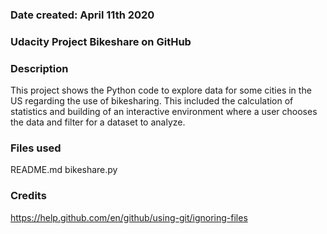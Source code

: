 ### Date created: April 11th 2020

### Udacity Project Bikeshare on GitHub

### Description
This project shows the Python code to explore data for some cities in the US regarding the use of bikesharing. This included the calculation of statistics and building of an interactive environment where a user chooses the data and filter for a dataset to analyze.

### Files used
README.md
bikeshare.py

### Credits
https://help.github.com/en/github/using-git/ignoring-files
